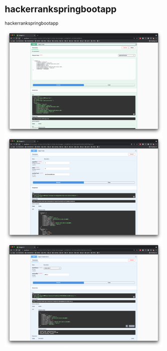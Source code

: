 # hackerrankspringbootapp
hackerrankspringbootapp


![alt text](https://raw.githubusercontent.com/imdadareeph/hackerrankspringbootapp/main/screenshots/1insert.png "preview1")
![alt text](https://raw.githubusercontent.com/imdadareeph/hackerrankspringbootapp/main/screenshots/8pagination.png "preview2")
![alt text](https://raw.githubusercontent.com/imdadareeph/hackerrankspringbootapp/main/screenshots/7itemstatus.png "preview3")